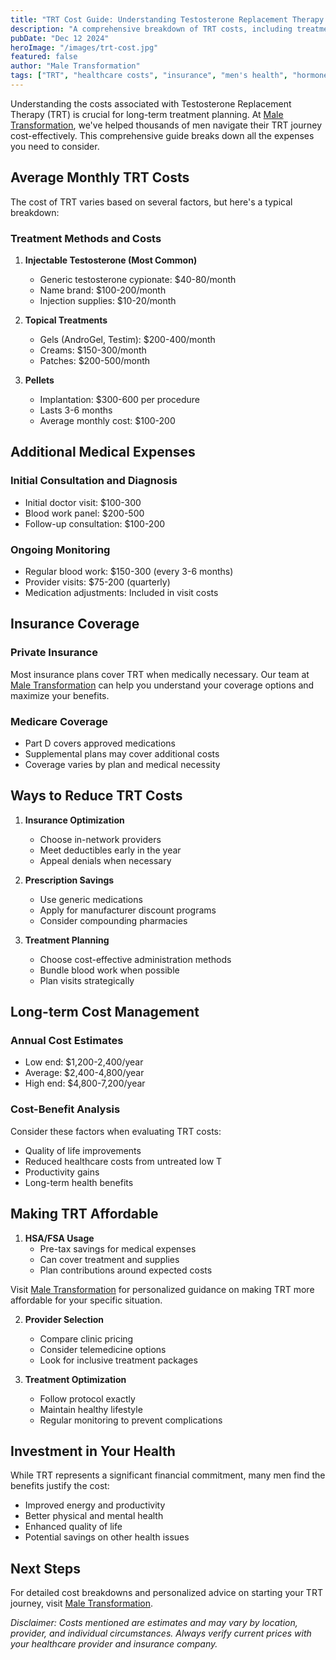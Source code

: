 ```yaml
---
title: "TRT Cost Guide: Understanding Testosterone Replacement Therapy Expenses"
description: "A comprehensive breakdown of TRT costs, including treatment options, insurance coverage, and ways to optimize your investment in hormone therapy."
pubDate: "Dec 12 2024"
heroImage: "/images/trt-cost.jpg"
featured: false
author: "Male Transformation"
tags: ["TRT", "healthcare costs", "insurance", "men's health", "hormone therapy"]
---
```


Understanding the costs associated with Testosterone Replacement Therapy (TRT) is crucial for long-term treatment planning. At [Male Transformation](https://maletransformation.me), we've helped thousands of men navigate their TRT journey cost-effectively. This comprehensive guide breaks down all the expenses you need to consider.

## Average Monthly TRT Costs

The cost of TRT varies based on several factors, but here's a typical breakdown:

### Treatment Methods and Costs
1. **Injectable Testosterone (Most Common)**
   - Generic testosterone cypionate: $40-80/month
   - Name brand: $100-200/month
   - Injection supplies: $10-20/month

2. **Topical Treatments**
   - Gels (AndroGel, Testim): $200-400/month
   - Creams: $150-300/month
   - Patches: $200-500/month

3. **Pellets**
   - Implantation: $300-600 per procedure
   - Lasts 3-6 months
   - Average monthly cost: $100-200

## Additional Medical Expenses

### Initial Consultation and Diagnosis
- Initial doctor visit: $100-300
- Blood work panel: $200-500
- Follow-up consultation: $100-200

### Ongoing Monitoring
- Regular blood work: $150-300 (every 3-6 months)
- Provider visits: $75-200 (quarterly)
- Medication adjustments: Included in visit costs

## Insurance Coverage

### Private Insurance
Most insurance plans cover TRT when medically necessary. Our team at [Male Transformation](https://maletransformation.me) can help you understand your coverage options and maximize your benefits.

### Medicare Coverage
- Part D covers approved medications
- Supplemental plans may cover additional costs
- Coverage varies by plan and medical necessity

## Ways to Reduce TRT Costs

1. **Insurance Optimization**
   - Choose in-network providers
   - Meet deductibles early in the year
   - Appeal denials when necessary

2. **Prescription Savings**
   - Use generic medications
   - Apply for manufacturer discount programs
   - Consider compounding pharmacies

3. **Treatment Planning**
   - Choose cost-effective administration methods
   - Bundle blood work when possible
   - Plan visits strategically

## Long-term Cost Management

### Annual Cost Estimates
- Low end: $1,200-2,400/year
- Average: $2,400-4,800/year
- High end: $4,800-7,200/year

### Cost-Benefit Analysis
Consider these factors when evaluating TRT costs:
- Quality of life improvements
- Reduced healthcare costs from untreated low T
- Productivity gains
- Long-term health benefits

## Making TRT Affordable

1. **HSA/FSA Usage**
   - Pre-tax savings for medical expenses
   - Can cover treatment and supplies
   - Plan contributions around expected costs

Visit [Male Transformation](https://maletransformation.me) for personalized guidance on making TRT more affordable for your specific situation.

2. **Provider Selection**
   - Compare clinic pricing
   - Consider telemedicine options
   - Look for inclusive treatment packages

3. **Treatment Optimization**
   - Follow protocol exactly
   - Maintain healthy lifestyle
   - Regular monitoring to prevent complications

## Investment in Your Health

While TRT represents a significant financial commitment, many men find the benefits justify the cost:
- Improved energy and productivity
- Better physical and mental health
- Enhanced quality of life
- Potential savings on other health issues

## Next Steps

For detailed cost breakdowns and personalized advice on starting your TRT journey, visit [Male Transformation](https://maletransformation.me).

*Disclaimer: Costs mentioned are estimates and may vary by location, provider, and individual circumstances. Always verify current prices with your healthcare provider and insurance company.*
